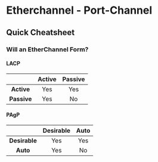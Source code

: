 # Etherchannel - Port-Channel

## Quick Cheatsheet

### Will an EtherChannel Form?

#### LACP

|| Active | Passive |
|:-:|:-:|:-:|
|__Active__| Yes|Yes|
|__Passive__|Yes|No|

#### PAgP

|| Desirable | Auto |
|:-:|:-:|:-:|
|__Desirable__| Yes|Yes|
|__Auto__|Yes|No|

